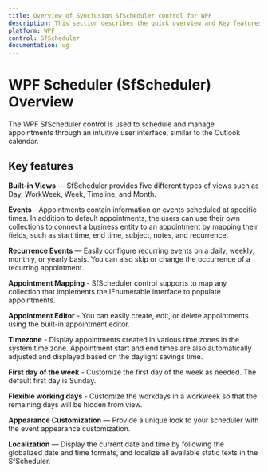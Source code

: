 ```yaml
---
title: Overview of Syncfusion SfScheduler control for WPF
description: This section describes the quick overview and Key features of Scehduler (SfScheduler) control in WPF platform.
platform: WPF
control: SfScheduler
documentation: ug
---
```


# WPF Scheduler (SfScheduler) Overview

The WPF SfScheduler control is used to schedule and manage appointments through an intuitive user interface, similar to the Outlook calendar.


## Key features

**Built-in Views** — SfScheduler provides five different types of views such as Day, WorkWeek, Week, Timeline, and Month.

**Events** - Appointments contain information on events scheduled at specific times. In addition to default appointments, the users can use their own collections to connect a business entity to an appointment by mapping their fields, such as start time, end time, subject, notes, and recurrence.

**Recurrence Events** — Easily configure recurring events on a daily, weekly, monthly, or yearly basis. You can also skip or change the occurrence of a recurring appointment.

**Appointment Mapping** - SfScheduler control supports to map any collection that implements the IEnumerable interface to populate appointments.

**Appointment Editor** - You can easily create, edit, or delete appointments using the built-in appointment editor.

**Timezone** - Display appointments created in various time zones in the system time zone. Appointment start and end times are also automatically adjusted and displayed based on the daylight savings time.

**First day of the week** - Customize the first day of the week as needed. The default first day is Sunday.

**Flexible working days** - Customize the workdays in a workweek so that the remaining days will be hidden from view.

**Appearance Customization** — Provide a unique look to your scheduler with the event appearance customization.

**Localization** — Display the current date and time by following the globalized date and time formats, and localize all available static texts in the SfScheduler.
